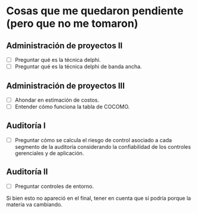 # Cosas que me quedaron pendiente (pero que no me tomaron)

## Administración de proyectos II
- [ ] Preguntar qué es la técnica delphi.
- [ ] Preguntar qué es la técnica delphi de banda ancha.

## Administración de proyectos III
- [ ] Ahondar en estimación de costos.
- [ ] Entender cómo funciona la tabla de COCOMO.

## Auditoría I
- [ ] Preguntar cómo se calcula el riesgo de control asociado a cada segmento de la auditoría considerando la confiabilidad de los controles gerenciales y de aplicación.

## Auditoría II
- [ ] Preguntar controles de entorno.

Si bien esto no apareció en el final, tener en cuenta que sí podría porque la materia va cambiando.